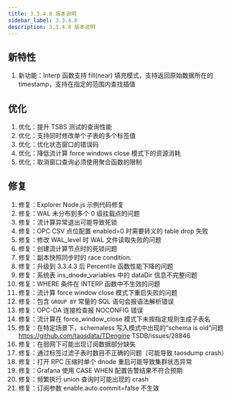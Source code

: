 ```yaml
---
title: 3.3.4.8 版本说明
sidebar_label: 3.3.4.8
description: 3.3.4.8 版本说明
---
```

## 新特性
1. 新功能：Interp 函数支持 fill(near) 填充模式，支持返回原始数据所在的 timestamp，支持在指定的范围内查找插值 

## 优化
1. 优化：提升 TSBS 测试的查询性能 
2. 优化：支持同时修改单个子表的多个标签值 
3. 优化：优化状态窗口的错误码 
4. 优化：降低流计算 force windows close 模式下的资源消耗 
5. 优化：取消窗口查询必须使用聚合函数的限制 

## 修复
1. 修复：Explorer Node.js 示例代码修复 
2. 修复：WAL 未分布到多个 0 级挂载点的问题 
3. 修复：流计算异常退出可能导致死锁 
4. 修复：OPC CSV 点位配置 enabled=0 时需要转义的 table drop 失败 
5. 修复：修改 WAL_level 时 WAL 文件读取失败的问题 
6. 修复：创建流计算节点时的死锁问题 
7. 修复：副本快照同步时的 race condition. 
8. 修复：升级到 3.3.4.3 后 Percentile 函数性能下降的问题 
9. 修复：系统表 ins_dnode_variables 中的 dataDir 信息不完整问题 
10. 修复：WHERE 条件在 INTERP 函数中不生效的问题 
11. 修复：流计算 force window close 模式下重启失败的问题 
12. 修复：包含 `GROUP BY` 常量的 SQL 语句会报语法解析错误 
13. 修复：OPC-DA 连接检查报 NOCONFIG 错误 
14. 修复：流计算在 force_window_close 模式下未按指定规则生成子表名 
15. 修复：在特定场景下，schemaless 写入模式中出现的“schema is old”问题 https://github.com/taosdata/TDengine TSDB/issues/28846
16. 修复：在弱网下可能出现订阅数据部分缺失 
17. 修复：通过标签过滤子表时数目不正确的问题（可能导致 taosdump crash） 
18. 修复：打开 RPC 压缩时单个 dnode 重启可能导致集群状态异常 
19. 修复：Grafana 使用 CASE WHEN 配置告警结果不符合预期 
20. 修复：频繁执行 union 查询时可能出现的 crash 
21. 修复：订阅参数 enable.auto.commit=false 不生效 

